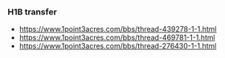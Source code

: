 

### H1B transfer

* https://www.1point3acres.com/bbs/thread-439278-1-1.html
* https://www.1point3acres.com/bbs/thread-469781-1-1.html
* https://www.1point3acres.com/bbs/thread-276430-1-1.html

